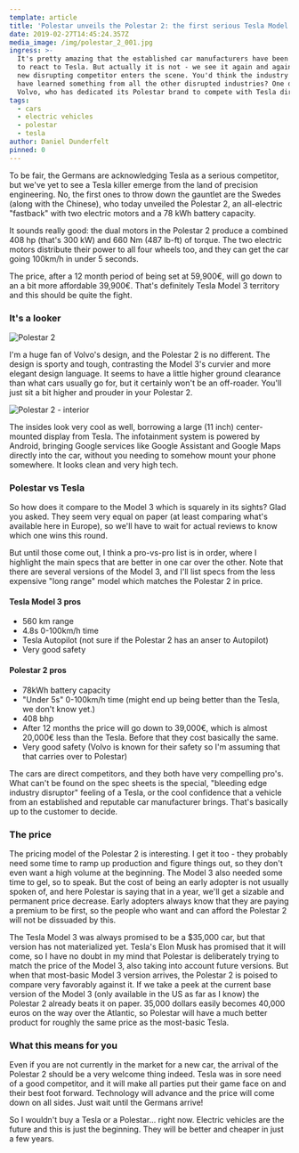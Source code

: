 ```yaml
---
template: article
title: 'Polestar unveils the Polestar 2: the first serious Tesla Model 3 competitor'
date: 2019-02-27T14:45:24.357Z
media_image: /img/polestar_2_001.jpg
ingress: >-
  It's pretty amazing that the established car manufacturers have been so slow
  to react to Tesla. But actually it is not - we see it again and again when a
  new disrupting competitor enters the scene. You'd think the industry would
  have learned something from all the other disrupted industries? One did:
  Volvo, who has dedicated its Polestar brand to compete with Tesla directly.
tags:
  - cars
  - electric vehicles
  - polestar
  - tesla
author: Daniel Dunderfelt
pinned: 0
---
```

To be fair, the Germans are acknowledging Tesla as a serious competitor, but we've yet to see a Tesla killer emerge from the land of precision engineering. No, the first ones to throw down the gauntlet are the Swedes (along with the Chinese), who today unveiled the Polestar 2, an all-electric "fastback" with two electric motors and a 78 kWh battery capacity.

It sounds really good: the dual motors in the Polestar 2 produce a combined 408 hp (that's 300 kW) and 660 Nm (487 lb-ft) of torque. The two electric motors distribute their power to all four wheels too, and they can get the car going 100km/h in under 5 seconds.

The price, after a 12 month period of being set at 59,900€, will go down to an a bit more affordable 39,900€. That's definitely Tesla Model 3 territory and this should be quite the fight.

### It's a looker

![Polestar 2](/img/polestar_2_002.jpg)

I'm a huge fan of Volvo's design, and the Polestar 2 is no different. The design is sporty and tough, contrasting the Model 3's curvier and more elegant design language. It seems to have a little higher ground clearance than what cars usually go for, but it certainly won't be an off-roader. You'll just sit a bit higher and prouder in your Polestar 2.

![Polestar 2 - interior](/img/polestar_2_013.jpg)

The insides look very cool as well, borrowing a large (11 inch) center-mounted display from Tesla. The infotainment system is powered by Android, bringing Google services like Google Assistant and Google Maps directly into the car, without you needing to somehow mount your phone somewhere. It looks clean and very high tech.

### Polestar vs Tesla

So how does it compare to the Model 3 which is squarely in its sights? Glad you asked. They seem very equal on paper (at least comparing what's available here in Europe), so we'll have to wait for actual reviews to know which one wins this round.

But until those come out, I think a pro-vs-pro list is in order, where I highlight the main specs that are better in one car over the other. Note that there are several versions of the Model 3, and I'll list specs from the less expensive "long range" model which matches the Polestar 2 in price.

#### Tesla Model 3 pros

- 560 km range
- 4.8s 0-100km/h time
- Tesla Autopilot (not sure if the Polestar 2 has an anser to Autopilot) 
- Very good safety

#### Polestar 2 pros

- 78kWh battery capacity
- "Under 5s" 0-100km/h time (might end up being better than the Tesla, we don't know yet.)
- 408 bhp
- After 12 months the price will go down to 39,000€, which is almost 20,000€ less than the Tesla. Before that they cost basically the same.
- Very good safety (Volvo is known for their safety so I'm assuming that that carries over to Polestar)

The cars are direct competitors, and they both have very compelling pro's. What can't be found on the spec sheets is the special, "bleeding edge industry disruptor" feeling of a Tesla, or the cool confidence that a vehicle from an established and reputable car manufacturer brings. That's basically up to the customer to decide.

### The price

The pricing model of the Polestar 2 is interesting. I get it too - they probably need some time to ramp up production and figure things out, so they don't even want a high volume at the beginning. The Model 3 also needed some time to gel, so to speak. But the cost of being an early adopter is not usually spoken of, and here Polestar is saying that in a year, we'll get a sizable and permanent price decrease. Early adopters always know that they are paying a premium to be first, so the people who want and can afford the Polestar 2 will not be dissuaded by this.

The Tesla Model 3 was always promised to be a $35,000 car, but that version has not materialized yet. Tesla's Elon Musk has promised that it will come, so I have no doubt in my mind that Polestar is deliberately trying to match the price of the Model 3, also taking into account future versions. But when that most-basic Model 3 version arrives, the Polestar 2 is poised to compare very favorably against it. If we take a peek at the current base version of the Model 3 (only available in the US as far as I know) the Polestar 2 already beats it on paper. 35,000 dollars easily becomes 40,000 euros on the way over the Atlantic, so Polestar will have a much better product for roughly the same price as the most-basic Tesla.

### What this means for you

Even if you are not currently in the market for a new car, the arrival of the Polestar 2 should be a very welcome thing indeed. Tesla was in sore need of a good competitor, and it will make all parties put their game face on and their best foot forward. Technology will advance and the price will come down on all sides. Just wait until the Germans arrive!

So I wouldn't buy a Tesla or a Polestar... right now. Electric vehicles are the future and this is just the beginning. They will be better and cheaper in just a few years.
